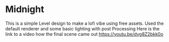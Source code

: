 # Midnight

This is a simple Level design to make a lofi vibe using free assets.
Used the default renderer and some basic lighting with post Processing
Here is the link to a video how the final scene came out
https://youtu.be/dvg8Z2bkk0o
